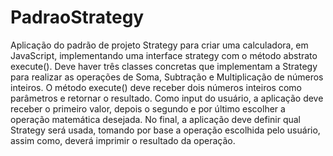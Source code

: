 # PadraoStrategy
Aplicação do padrão de projeto Strategy para criar uma calculadora, em JavaScript, implementando uma interface strategy com o método abstrato execute(). Deve haver três classes concretas que implementam a Strategy para realizar as operações de Soma, Subtração e Multiplicação de números inteiros. O método execute() deve receber dois números inteiros como parâmetros e retornar o resultado. Como input do usuário, a aplicação deve receber o primeiro valor, depois o segundo e por último escolher a operação matemática desejada. No final, a aplicação deve definir qual Strategy será usada, tomando por base a operação escolhida pelo usuário, assim como, deverá imprimir o resultado da operação.
